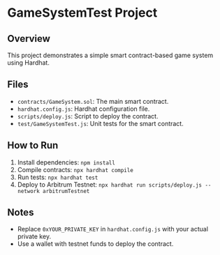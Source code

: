 
# GameSystemTest Project

## Overview
This project demonstrates a simple smart contract-based game system using Hardhat.

## Files
- `contracts/GameSystem.sol`: The main smart contract.
- `hardhat.config.js`: Hardhat configuration file.
- `scripts/deploy.js`: Script to deploy the contract.
- `test/GameSystemTest.js`: Unit tests for the smart contract.

## How to Run
1. Install dependencies: `npm install`
2. Compile contracts: `npx hardhat compile`
3. Run tests: `npx hardhat test`
4. Deploy to Arbitrum Testnet: `npx hardhat run scripts/deploy.js --network arbitrumTestnet`

## Notes
- Replace `0xYOUR_PRIVATE_KEY` in `hardhat.config.js` with your actual private key.
- Use a wallet with testnet funds to deploy the contract.
